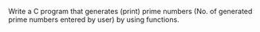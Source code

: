 Write a C program that generates (print) prime numbers (No. of generated prime numbers entered by user) by using functions.
